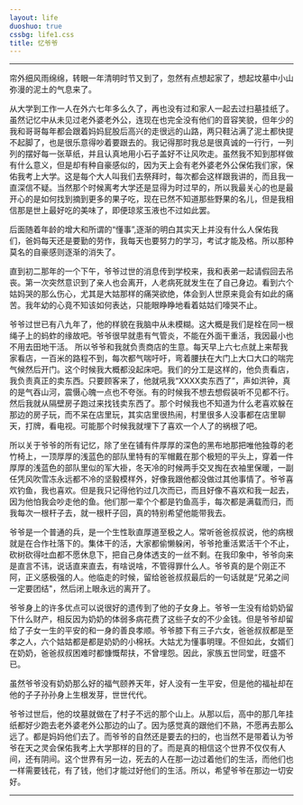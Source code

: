 ```yaml
---
layout: life
duoshuo: true
cssbg: life1.css
title: 忆爷爷
---
```


----------

帘外细风雨绵绵，转眼一年清明时节又到了，忽然有点想起家了，想起坟墓中小山弥漫的泥土的气息来了。

从大学到工作一人在外六七年多么久了，再也没有过和家人一起去过扫墓挂纸了。虽然记忆中从未见过老外婆老外公，连现在也完全没有他们的音容笑貌，但年少的我和哥哥每年都会跟着妈妈屁股后高兴的走很远的山路，两只鞋沾满了泥土都快提不起脚了，也是很乐意得吵着要跟去的。我记得那时我总是很真诚的一行行，一列列的摆好每一张草纸，并且认真地用小石子盖好不让风吹走。虽然我不知到那样做有什么意义，但是却有种自豪感似的，因为天上会有老外婆老外公保佑我们家，保佑我考上大学。这是每个大人叫我们去祭拜时，每次都会这样跟我讲的，而且我一直深信不疑。当然那个时候离考大学还是显得为时过早的，所以我最关心的也是最开心的是如何找到摘到更多的果子吃，现在已然不知道那些野果的名儿，但是我相信那是世上最好吃的美味了，即便琼浆玉液也不过如此罢。

后面随着年龄的增大和所谓的“懂事”,逐渐的明白其实天上并没有什么人保佑我们，爸妈每天还是要勤的劳作，我每天也要努力的学习，考试才能及格。所以那种莫名的自豪感则逐渐的消失了。

直到初二那年的一个下午，爷爷过世的消息传到学校来，我和表弟一起请假回去吊丧。第一次突然意识到了亲人也会离开，人老病死就发生在了自己身边。看到六个姑妈哭的那么伤心，尤其是大姑那样的痛哭欲绝，体会到人世原来竟会有如此的痛苦。我年幼的心竟不知该如何表达，只能眼睁睁地看着姑姑们嚎哭不止。

爷爷过世已有八九年了，他的样貌在我脑中从未模糊。这大概是我们是栓在同一根绳子上的蚂蚱的缘故吧。爷爷很早就患有气管炎，不能在外面干重活，我因最小也不用去田地干活。 所以爷爷和我就负责商店的生意。每天早上六七点就上来帮我家看店，一百米的路程不到，每次都气喘吁吁，弯着腰扶在大门上大口大口的喘完气候然后开门。这个时候我大概都没起床吧。我们的分工是这样的，他负责看店，我负责真正的卖东西。只要顾客来了，他就吼我“XXXX卖东西了”，声如洪钟，真的是气吞山河，震慑心魄一点也不夸张。有的时候我不想去想假装听不见都不行。然后我就从隔壁房子跑过来找钱卖东西了。那个时候我也不知道为什么老喜欢躲在那边的房子玩，而不呆在店里玩，其实店里很热闹，村里很多人没事都在店里聊天，打牌，看电视。可能那个时候我就埋下了喜欢一个人了的祸根了吧。

所以关于爷爷的所有记忆，除了坐在铺有件厚厚的深色的黑布地那把唯他独尊的老竹椅上，一顶厚厚的浅蓝色的部队里特有的军帽戴在那个极短的平头上，穿着一件厚厚的浅蓝色的部队里似的军大褂，冬天冷的时候两手交叉掏在衣袖里保暖，一副任凭风吹雪冻永远都不冷的坚毅模样外，好像我跟他都没做过其他事情了。爷爷喜欢钓鱼，我也喜欢。但是我只记得他钓过几次而已，而且好像不喜欢和我一起去，因为他怕我会吵走他的鱼。他们那一辈个个都是钓鱼高手，每次都是满载而归，而我每次一根杆子去，就一根杆子回，真的特别希望他能带我去。

爷爷是一个普通的兵，是一个生性耿直厚道至极之人。常听爸爸叔叔说，他的病根就是在合作社落下的。集体干的活，大家都偷懒躲闲，爷爷抢重活累活干个不止，砍树砍得吐血都不愿休息下，把自己身体透支的一丝不剩。在我印象中，爷爷向来是直言不讳，说话直来直去，有啥说啥，不管得罪什么人。爷爷真的是个刚正不阿，正义感极强的人。他临走的时候，留给爸爸叔叔最后的一句话就是“兄弟之间一定要团结"，然后闭上眼永远的离开了。

爷爷身上的许多优点可以说很好的遗传到了他的子女身上。爷爷一生没有给奶奶留下什么财产，相反因为奶奶的体弱多病花费了这些子女的不少金钱。但是爷爷却留给了子女一生的平安的和一身的善良孝顺。爷爷膝下有三子六女，爸爸叔叔都是至孝之人，六个姑姑都是都是奶奶的小棉袄。大姑尤为懂事明理。不但如此，女婿们在奶奶，爸爸叔叔困难时都慷慨帮扶，不曾埋怨。因此，家族五世同堂，旺盛不已。

虽然爷爷没有奶奶那么好的福气颐养天年，好人没有一生平安，但是他的福祉却在他的子子孙孙身上生根发芽，世世代代。

爷爷过世后，他的坟墓就做在了村子不远的那个山上。从那以后，高中的那几年挂纸都好少跑去老外婆老外公那边的山了。因为感觉真的跟他们不熟，不愿再去那么远了。都是妈妈他们去了。而爷爷的自然还是要去的扫的，也当然不是带着认为爷爷在天之灵会保佑我考上大学那样的目的了。而是真的相信这个世界不仅仅有人间，还有阴间。这个世界有另一边，死去的人在那一边过着他们的生活，而他们也一样需要钱花，有了钱，他们才能过好他们的生活。所以，希望爷爷在那边一切安好。

---------

